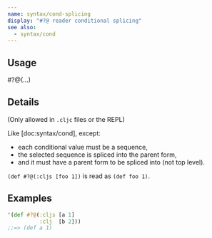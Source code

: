 ```yaml
---
name: syntax/cond-splicing
display: "#?@ reader conditional splicing"
see also:
  - syntax/cond
---
```


## Usage
#?@(...)


## Details

(Only allowed in `.cljc` files or the REPL)

Like [doc:syntax/cond], except:

- each conditional value must be a sequence,
- the selected sequence is spliced into the parent form,
- and it must have a parent form to be spliced into (not top level).

`(def #?@(:cljs [foo 1])` is read as `(def foo 1)`.


## Examples

```clj
'(def #?@(:cljs [a 1]
          :clj  [b 2]))
;;=> (def a 1)
```